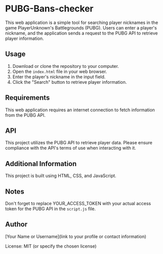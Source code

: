 # PUBG-Bans-checker

This web application is a simple tool for searching player nicknames in the game PlayerUnknown's Battlegrounds (PUBG). Users can enter a player's nickname, and the application sends a request to the PUBG API to retrieve player information.

## Usage

1. Download or clone the repository to your computer.
2. Open the `index.html` file in your web browser.
3. Enter the player's nickname in the input field.
4. Click the "Search" button to retrieve player information.

## Requirements

This web application requires an internet connection to fetch information from the PUBG API.

## API

This project utilizes the PUBG API to retrieve player data. Please ensure compliance with the API's terms of use when interacting with it.

## Additional Information

This project is built using HTML, CSS, and JavaScript.

## Notes

Don't forget to replace YOUR_ACCESS_TOKEN with your actual access token for the PUBG API in the `script.js` file.

## Author

[Your Name or Username](link to your profile or contact information)

License: MIT (or specify the chosen license)
